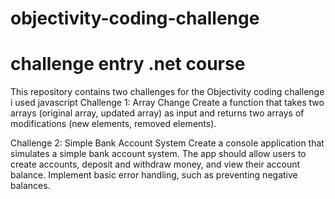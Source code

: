 # objectivity-coding-challenge
# challenge entry .net course

This repository contains two challenges for the Objectivity coding challenge
i used javascript 
Challenge 1: Array Change
Create a function that takes two arrays (original array, updated array) as input and returns two arrays of modifications (new elements, removed elements).

Challenge 2: Simple Bank Account System
Create a console application that simulates a simple bank account system. The app should allow users to create accounts, deposit and withdraw money, and view their account balance. Implement basic error handling, such as preventing negative balances.
